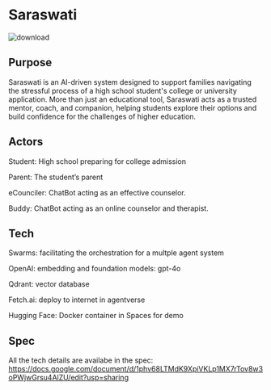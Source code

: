 # Saraswati
![download](https://github.com/user-attachments/assets/6359fec9-b784-45d5-a025-442cb8bd6b62)

## Purpose
Saraswati is an AI-driven system designed to support families navigating the stressful process of a high school student's college or university application. More than just an educational tool, Saraswati acts as a trusted mentor, coach, and companion, helping students explore their options and build confidence for the challenges of higher education.

## Actors
Student: High school preparing for college admission

Parent: The student’s parent

eCounciler: ChatBot acting as an effective counselor.

Buddy: ChatBot acting as an online counselor and therapist.



## Tech
Swarms: facilitating the orchestration for a multple agent system

OpenAI: embedding and foundation models: gpt-4o

Qdrant: vector database

Fetch.ai: deploy to internet in agentverse

Hugging Face: Docker container in Spaces for demo

## Spec

All the tech details are availabe in the spec:
https://docs.google.com/document/d/1phv68LTMdK9XpiVKLp1MX7rTov8w3oPWjwGrsu4AlZU/edit?usp=sharing




